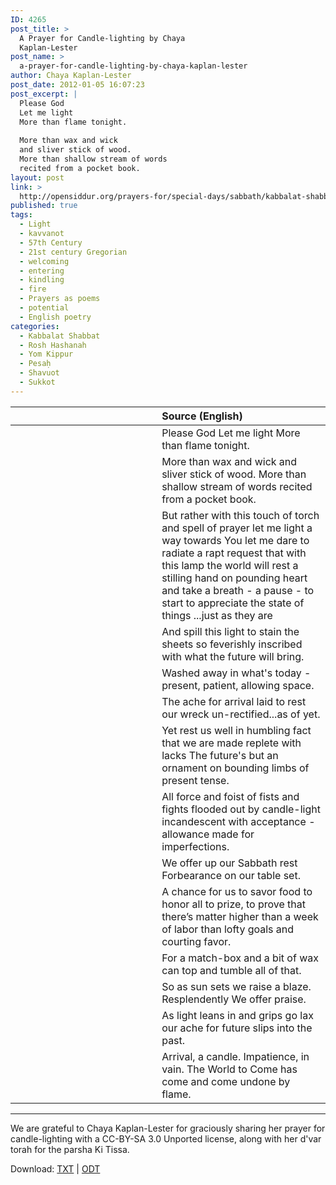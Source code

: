 ```yaml
---
ID: 4265
post_title: >
  A Prayer for Candle-lighting by Chaya
  Kaplan-Lester
post_name: >
  a-prayer-for-candle-lighting-by-chaya-kaplan-lester
author: Chaya Kaplan-Lester
post_date: 2012-01-05 16:07:23
post_excerpt: |
  Please God
  Let me light
  More than flame tonight.
  
  More than wax and wick
  and sliver stick of wood.
  More than shallow stream of words
  recited from a pocket book.
layout: post
link: >
  http://opensiddur.org/prayers-for/special-days/sabbath/kabbalat-shabbat/a-prayer-for-candle-lighting-by-chaya-kaplan-lester/
published: true
tags:
  - Light
  - kavvanot
  - 57th Century
  - 21st century Gregorian
  - welcoming
  - entering
  - kindling
  - fire
  - Prayers as poems
  - potential
  - English poetry
categories:
  - Kabbalat Shabbat
  - Rosh Hashanah
  - Yom Kippur
  - Pesaḥ
  - Shavuot
  - Sukkot
---
```

<table style="margin-left: auto;margin-right: auto;" class="draggable">
<thead><tr><th id="x" style="text-align: right;"></th><th style="text-align: left;">Source (English)</th></tr></thead>
<tbody>
<tr>
<td style="vertical-align:top;" width="46%">
<div class="liturgy"><span lang="he">

</span></div>
</td>
 
<td style="vertical-align:top;" width="53%">
<div class="english">
Please God
Let me light
More than flame tonight.
</div></td>
</tr>


<tr>
<td style="vertical-align:top;" width="46%">
<div class="liturgy"><span lang="he">

</span></div>
</td>
 
<td style="vertical-align:top;" width="53%">
<div class="english">
More than wax and wick
and sliver stick of wood.
More than shallow stream of words
recited from a pocket book.
</div></td>
</tr>


<tr>
<td style="vertical-align:top;" width="46%">
<div class="liturgy"><span lang="he">

</span></div>
</td>
 
<td style="vertical-align:top;" width="53%">
<div class="english">
But rather with this touch of torch
and spell of prayer
let me light a way towards You
let me dare
to radiate
a rapt request
that with this lamp
the world will rest
a stilling hand on pounding heart
and take a breath
- a pause
- to start
to appreciate
the state of things
...just as they are
</div></td>
</tr>


<tr>
<td style="vertical-align:top;" width="46%">
<div class="liturgy"><span lang="he">

</span></div>
</td>
 
<td style="vertical-align:top;" width="53%">
<div class="english">
And spill this light
to stain the sheets
so feverishly inscribed
with what the future will bring.
</div></td>
</tr>


<tr>
<td style="vertical-align:top;" width="46%">
<div class="liturgy"><span lang="he">

</span></div>
</td>
 
<td style="vertical-align:top;" width="53%">
<div class="english">
Washed away in what's today
- present, patient, allowing space.
</div></td>
</tr>


<tr>
<td style="vertical-align:top;" width="46%">
<div class="liturgy"><span lang="he">

</span></div>
</td>
 
<td style="vertical-align:top;" width="53%">
<div class="english">
The ache for arrival laid to rest
our wreck un-rectified...as of yet.
</div></td>
</tr>


<tr>
<td style="vertical-align:top;" width="46%">
<div class="liturgy"><span lang="he">

</span></div>
</td>
 
<td style="vertical-align:top;" width="53%">
<div class="english">
Yet rest us well
in humbling fact
that we are made replete with lacks
The future's but an ornament
on bounding limbs of present tense.
</div></td>
</tr>


<tr>
<td style="vertical-align:top;" width="46%">
<div class="liturgy"><span lang="he">

</span></div>
</td>
 
<td style="vertical-align:top;" width="53%">
<div class="english">
All force and foist
of fists and fights
flooded out by candle-light
incandescent with acceptance
- allowance made for imperfections.
</div></td>
</tr>


<tr>
<td style="vertical-align:top;" width="46%">
<div class="liturgy"><span lang="he">

</span></div>
</td>
 
<td style="vertical-align:top;" width="53%">
<div class="english">
We offer up our Sabbath rest
Forbearance on our table set.
</div></td>
</tr>


<tr>
<td style="vertical-align:top;" width="46%">
<div class="liturgy"><span lang="he">

</span></div>
</td>
 
<td style="vertical-align:top;" width="53%">
<div class="english">
A chance for us to savor food
to honor all
to prize, to prove
that there’s matter higher
than a week of labor
than lofty goals and courting favor.
</div></td>
</tr>


<tr>
<td style="vertical-align:top;" width="46%">
<div class="liturgy"><span lang="he">

</span></div>
</td>
 
<td style="vertical-align:top;" width="53%">
<div class="english">
For a match-box and a bit of wax
can top and tumble all of that.
</div></td>
</tr>


<tr>
<td style="vertical-align:top;" width="46%">
<div class="liturgy"><span lang="he">

</span></div>
</td>
 
<td style="vertical-align:top;" width="53%">
<div class="english">
So as sun sets
we raise a blaze.
Resplendently
We offer praise.
</div></td>
</tr>


<tr>
<td style="vertical-align:top;" width="46%">
<div class="liturgy"><span lang="he">

</span></div>
</td>
 
<td style="vertical-align:top;" width="53%">
<div class="english">
As light leans in
and grips go lax
our ache for future
slips into the past.
</div></td>
</tr>


<tr>
<td style="vertical-align:top;" width="46%">
<div class="liturgy"><span lang="he">

</span></div>
</td>
 
<td style="vertical-align:top;" width="53%">
<div class="english">
Arrival, a candle.
Impatience, in vain.
The World to Come
has come and come undone
by flame.
</div></td>
</tr>
</tbody></table>

<hr />

We are grateful to Chaya Kaplan-Lester for graciously sharing her prayer for candle-lighting with a CC-BY-SA 3.0 Unported license, along with her d'var torah for the parsha Ki Tissa.

Download: <a href="http://opensiddur.org/wp-content/uploads/2012/01/Chaya-Kaplan-Lester-Ki-Tissa-and-A-Prayer-for-Candle-lighting.txt">TXT</a> | <a href="http://opensiddur.org/wp-content/uploads/2012/01/Chaya-Kaplan-Lester-Ki-Tissa-and-A-Prayer-for-Candle-lighting.odt">ODT</a>